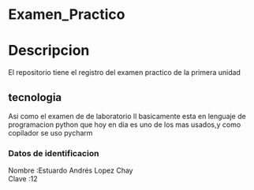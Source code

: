 # Examen_Practico
<h1>Descripcion</h1>
<p>El repositorio tiene el registro del examen practico de la primera unidad</p>
<h2>tecnologia</h2>
<p>Asi como el examen de de laboratorio ll basicamente esta en lenguaje de programacion python que hoy en dia es uno de los mas usados,y como copilador se uso pycharm</p>
<h3>Datos de identificacion</h3>
Nombre :Estuardo Andrés Lopez Chay<br>
Clave :12 <br>
